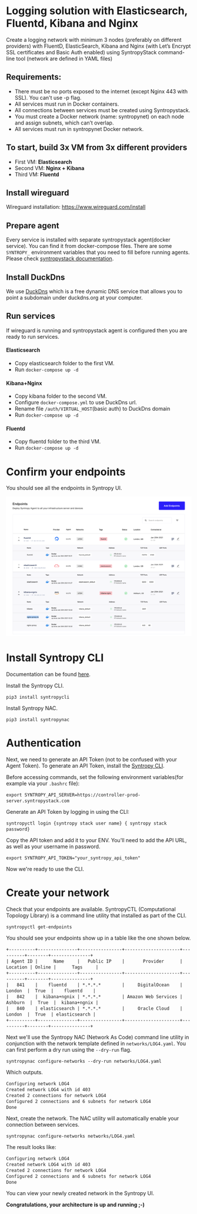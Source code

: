 # Logging solution with Elasticsearch, Fluentd, Kibana and Nginx

Create a logging network with minimum 3 nodes (preferably on different providers) with FluentD, ElasticSearch, Kibana and Nginx (with Let’s Encrypt SSL certificates and Basic Auth enabled) using SyntropyStack
command-line tool (network are defined in YAML files)

## Requirements:

- There must be no ports exposed to the internet (except Nginx 443 with SSL). You can't use -p flag.
- All services must run in Docker containers.
- All connections between services must be created using Syntropystack.
- You must create a Docker network (name: syntropynet) on each node and assign subnets, which can’t overlap.
- All services must run in syntropynet Docker network.

## To start, build 3x VM from 3x different providers

- First VM:   __Elasticsearch__
- Second VM:  __Nginx + Kibana__
- Third VM:   __Fluentd__

## Install wireguard

Wireguard installation: https://www.wireguard.com/install

## Prepare agent

Every service is installed with separate syntropystack agent(docker service). You can find it from docker-compose files. There are some `SYNTROPY_` environment variables that you need to fill before running agents.
Please check [syntropystack documentation](https://docs.syntropystack.com/docs).

## Install DuckDns

We use [DuckDns](https://duckdns.org) which is a free dynamic DNS service that allows you to point a subdomain under duckdns.org at your computer.

## Run services

If wireguard is running and syntropystack agent is configured then you are ready to run services.

#### Elasticsearch

* Copy elasticsearch folder to the first VM.
* Run `docker-compose up -d`

#### Kibana+Nginx

* Copy kibana folder to the second VM. 
* Configure `docker-compose.yml` to use DuckDns url. 
* Rename file `/auth/VIRTUAL_HOST`(basic auth) to DuckDns domain
* Run `docker-compose up -d`

#### Fluentd

* Copy fluentd folder to the third VM.
* Run `docker-compose up -d`

# Confirm your endpoints

You should see all the endpoints in Syntropy UI.

![add-endpoints](images/endpoints.png)

# Install Syntropy CLI

Documentation can be found [here](https://docs.syntropystack.com/docs/syntropyctl).

Install the Syntropy CLI.

```
pip3 install syntropycli
```

Install Syntropy NAC.

```
pip3 install syntropynac
```

# Authentication

Next, we need to generate an API Token (not to be confused with your Agent Token). To generate an API Token, install the [Syntropy CLI](https://github.com/SyntropyNet/syntropy-cli).

Before accessing commands, set the following environment variables(for example via your `.bashrc` file):
```
export SYNTROPY_API_SERVER=https://controller-prod-server.syntropystack.com
```

Generate an API Token by logging in using the CLI:

```
syntropyctl login {syntropy stack user name} { syntropy stack password}
```

Copy the API token and add it to your ENV. You'll need to add the API URL, as well as your username in password.

```
export SYNTROPY_API_TOKEN="your_syntropy_api_token"
```

Now we're ready to use the CLI.

# Create your network

Check that your endpoints are available. SyntropyCTL (Computational Topology Library) is a command line utility that installed as part of the CLI.

```
syntropyctl get-endpoints
```

You should see your endpoints show up in a table like the one shown below.

```
+----------+---------------+----------------+---------------------+----------+--------+---------------+
| Agent ID |      Name     |   Public IP    |       Provider      | Location | Online |      Tags     |
+----------+---------------+----------------+---------------------+----------+--------+---------------+
|   841    |    fluentd    | *.*.*.*        |     DigitalOcean    |  London  |  True  |    fluentd    |
|   842    |  kibana+ngnix | *.*.*.*        | Amazon Web Services | Ashburn  |  True  |  kibana+ngnix |
|   840    | elasticsearch | *.*.*.*        |     Oracle Cloud    |  London  |  True  | elasticsearch |
+----------+---------------+----------------+---------------------+----------+--------+---------------+
```

Next we'll use the Syntropy NAC (Network As Code) command line utility in conjunction with the network template defined in `networks/LOG4.yaml`. You can first perform a dry run using the `--dry-run` flag.

```
syntropynac configure-networks --dry-run networks/LOG4.yaml
```

Which outputs.

```
Configuring network LOG4 
Created network LOG4 with id 403
Created 2 connections for network LOG4
Configured 2 connections and 6 subnets for network LOG4
Done
```

Next, create the network. The NAC utility will automatically enable your connection between services.

```
syntropynac configure-networks networks/LOG4.yaml
```

The result looks like:

```
Configuring network LOG4 
Created network LOG4 with id 403
Created 2 connections for network LOG4
Configured 2 connections and 6 subnets for network LOG4
Done
```

You can view your newly created network in the Syntropy UI.

__Congratulations, your architecture is up and running ;-)__
